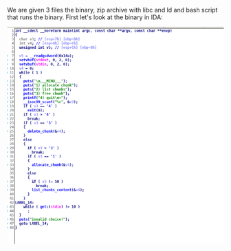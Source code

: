 We are given 3 files the binary, zip archive with libc and ld and bash script that runs the binary. 
First let's look at the binary in IDA:

![](image1.png "")
